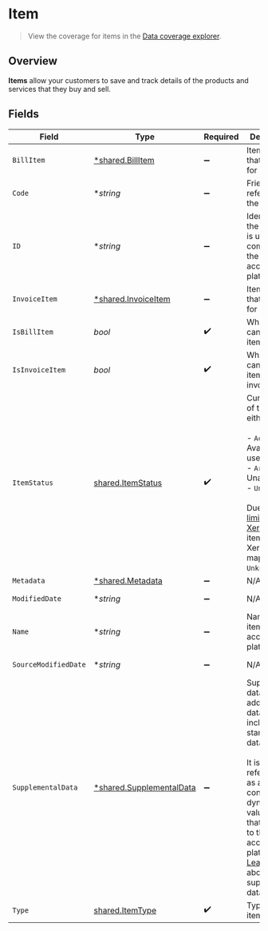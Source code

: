 # Item

> View the coverage for items in the <a className="external" href="https://knowledge.codat.io/supported-features/accounting?view=tab-by-data-type&dataType=items" target="_blank">Data coverage explorer</a>.

## Overview

**Items** allow your customers to save and track details of the products and services that they buy and sell.



## Fields

| Field                                                                                                                                                                                                                                                                                                                 | Type                                                                                                                                                                                                                                                                                                                  | Required                                                                                                                                                                                                                                                                                                              | Description                                                                                                                                                                                                                                                                                                           | Example                                                                                                                                                                                                                                                                                                               |
| --------------------------------------------------------------------------------------------------------------------------------------------------------------------------------------------------------------------------------------------------------------------------------------------------------------------- | --------------------------------------------------------------------------------------------------------------------------------------------------------------------------------------------------------------------------------------------------------------------------------------------------------------------- | --------------------------------------------------------------------------------------------------------------------------------------------------------------------------------------------------------------------------------------------------------------------------------------------------------------------- | --------------------------------------------------------------------------------------------------------------------------------------------------------------------------------------------------------------------------------------------------------------------------------------------------------------------- | --------------------------------------------------------------------------------------------------------------------------------------------------------------------------------------------------------------------------------------------------------------------------------------------------------------------- |
| `BillItem`                                                                                                                                                                                                                                                                                                            | [*shared.BillItem](../../../pkg/models/shared/billitem.md)                                                                                                                                                                                                                                                            | :heavy_minus_sign:                                                                                                                                                                                                                                                                                                    | Item details that are only for bills.                                                                                                                                                                                                                                                                                 |                                                                                                                                                                                                                                                                                                                       |
| `Code`                                                                                                                                                                                                                                                                                                                | **string*                                                                                                                                                                                                                                                                                                             | :heavy_minus_sign:                                                                                                                                                                                                                                                                                                    | Friendly reference for the item.                                                                                                                                                                                                                                                                                      |                                                                                                                                                                                                                                                                                                                       |
| `ID`                                                                                                                                                                                                                                                                                                                  | **string*                                                                                                                                                                                                                                                                                                             | :heavy_minus_sign:                                                                                                                                                                                                                                                                                                    | Identifier for the item that is unique to a company in the accounting platform.                                                                                                                                                                                                                                       |                                                                                                                                                                                                                                                                                                                       |
| `InvoiceItem`                                                                                                                                                                                                                                                                                                         | [*shared.InvoiceItem](../../../pkg/models/shared/invoiceitem.md)                                                                                                                                                                                                                                                      | :heavy_minus_sign:                                                                                                                                                                                                                                                                                                    | Item details that are only for bills.                                                                                                                                                                                                                                                                                 |                                                                                                                                                                                                                                                                                                                       |
| `IsBillItem`                                                                                                                                                                                                                                                                                                          | *bool*                                                                                                                                                                                                                                                                                                                | :heavy_check_mark:                                                                                                                                                                                                                                                                                                    | Whether you can use this item for bills.                                                                                                                                                                                                                                                                              |                                                                                                                                                                                                                                                                                                                       |
| `IsInvoiceItem`                                                                                                                                                                                                                                                                                                       | *bool*                                                                                                                                                                                                                                                                                                                | :heavy_check_mark:                                                                                                                                                                                                                                                                                                    | Whether you can use this item for invoices.                                                                                                                                                                                                                                                                           |                                                                                                                                                                                                                                                                                                                       |
| `ItemStatus`                                                                                                                                                                                                                                                                                                          | [shared.ItemStatus](../../../pkg/models/shared/itemstatus.md)                                                                                                                                                                                                                                                         | :heavy_check_mark:                                                                                                                                                                                                                                                                                                    | Current state of the item, either:<br/><br/>- `Active`: Available for use<br/>- `Archived`: Unavailable<br/>- `Unknown`<br/><br/>Due to a [limitation in Xero's API](https://docs.codat.io/integrations/accounting/xero/xero-faq#why-do-all-of-my-items-from-xero-have-their-status-as-unknown), all items from Xero are mapped as `Unknown`. |                                                                                                                                                                                                                                                                                                                       |
| `Metadata`                                                                                                                                                                                                                                                                                                            | [*shared.Metadata](../../../pkg/models/shared/metadata.md)                                                                                                                                                                                                                                                            | :heavy_minus_sign:                                                                                                                                                                                                                                                                                                    | N/A                                                                                                                                                                                                                                                                                                                   |                                                                                                                                                                                                                                                                                                                       |
| `ModifiedDate`                                                                                                                                                                                                                                                                                                        | **string*                                                                                                                                                                                                                                                                                                             | :heavy_minus_sign:                                                                                                                                                                                                                                                                                                    | N/A                                                                                                                                                                                                                                                                                                                   | 2022-10-23T00:00:00.000Z                                                                                                                                                                                                                                                                                              |
| `Name`                                                                                                                                                                                                                                                                                                                | **string*                                                                                                                                                                                                                                                                                                             | :heavy_minus_sign:                                                                                                                                                                                                                                                                                                    | Name of the item in the accounting platform.                                                                                                                                                                                                                                                                          |                                                                                                                                                                                                                                                                                                                       |
| `SourceModifiedDate`                                                                                                                                                                                                                                                                                                  | **string*                                                                                                                                                                                                                                                                                                             | :heavy_minus_sign:                                                                                                                                                                                                                                                                                                    | N/A                                                                                                                                                                                                                                                                                                                   | 2022-10-23T00:00:00.000Z                                                                                                                                                                                                                                                                                              |
| `SupplementalData`                                                                                                                                                                                                                                                                                                    | [*shared.SupplementalData](../../../pkg/models/shared/supplementaldata.md)                                                                                                                                                                                                                                            | :heavy_minus_sign:                                                                                                                                                                                                                                                                                                    | Supplemental data is additional data you can include in our standard data types. <br/><br/>It is referenced as a configured dynamic key value pair that is unique to the accounting platform. [Learn more](https://docs.codat.io/using-the-api/supplemental-data/overview) about supplemental data.                   |                                                                                                                                                                                                                                                                                                                       |
| `Type`                                                                                                                                                                                                                                                                                                                | [shared.ItemType](../../../pkg/models/shared/itemtype.md)                                                                                                                                                                                                                                                             | :heavy_check_mark:                                                                                                                                                                                                                                                                                                    | Type of the item.                                                                                                                                                                                                                                                                                                     |                                                                                                                                                                                                                                                                                                                       |